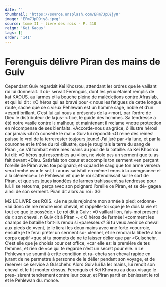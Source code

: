 ```yaml
---
date: ''
thumbnail: 'https://source.unsplash.com/EFm7JpD9jy8'
image: 'EFm7JpD9jy8.jpeg'
source: tome II - livre des rois - P. 410
reign: 'Keï Kaous'
tags: []
order: '141'
---
```


# Ferenguis délivre Piran des mains de Guiv

Cependant Guiv regardait Keî Khosrou, attendant
les ordres que le vaillant roi lui donnerait. Il ob- servait Ferenguis, dont les yeux étaient remplis de
kat KAOUS. au larmes et la bouche pleine de malédictions contre
Afrasiab, et qui lui dit : «O héros qui as bravé pour
« nous les fatigues de cette longue route, sache que ce c vieux Pehlewan est un homme sage, noble et d’un «esprit brillant. C’est lui qui nous a présenés de la
« mort, par l’ordre de Dieu le distributeur de la jus-
« tice, le guide des hommes. Sa tendresse a été notre «asile contre le malheur, et maintenant il réclame «notre protection en récompense de ses bienfaits. «Accorde-nous sa grâce, ô illustre hérosl car jamais
«il n’a conseillé le mal.»
Guiv lui répondit: «O reine des reines! puisse le
«roi de la terre rester toujours jeune! J’ai juré par
«la lune, et par la couronne et le trône du roi «illustre, que je rougirais la terre du sang de Piran , ce s’il tombait entre mes mains au jour de la bataille. sa
Keî Khosrou lui dit: «O héros qui ressembles au «lion, ne viole pas un serment que tu as fait devant «Dieu. Satisfais ton cœur et accomplis ton serment «en perçant l’oreille de Piran avec ton poignard; et «quand le sang que ton arme versera sera tombé «sur le sol, tu auras satisfait en même temps à la «vengeance et à la clémence.»
Le Pehlewan vit que le roi s’attendrissait sur le
sort de Piran, et que ses joues inondées de larmes
trahissaient sa tendresse pour lui. Il se retourna, perça avec son poignard l’oreille de Piran, et se dé-
gagea ainsi de son serment. Piran dit alors au roi : 3G

M2 LE LIVRE ces ROIS.
«Je ne puis rejoindre mon armée à pied; ordonne- «lui donc de me rendre mon cheval, et rappelle-toi «que je te dois la vie et tout ce que je possède.» Le roi dit à Guiv : «0 vaillant lion, fais-moi présent de
« son cheval. n Guiv dit à Piran -. « O héros de l’armée! «comment les champs de bataille t’ont-ils rendu si «paresseux? Si tu veux avoir ce cheval aux pieds de «vent, je le lierai les deux mains avec une forte «courroie, ensuite je te ferai prêter un serment so- «Iennel, et ne rendrai la liberté à ton corps captif «que si tu promets de ne te laisser délier que par «Gulschehr. C’est elle que je choisis pour cet office, «car elle est la première de tes femmes, et rien de «ce qui te regarde n’est un secret pour elle. n
Le Pehlewan se soumit à cette condition et ra- cheta son cheval rapide en jurant de ne permettre à personne de le délier pendant son voyage, et de réserver ce service à Gulschehr. Alors Guiv lui lia les mains, lui rendit son cheval et le fit monter dessus. Ferenguis et Keî Khosrou au doux visage le pres- sèrent tendrement contre leur cœur, et Piran partit en bénissant le roi et le Pehlewan du. monde.
